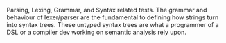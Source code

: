 Parsing, Lexing, Grammar, and Syntax related tests. The grammar and behaviour
of lexer/parser are the fundamental to defining how strings turn into syntax
trees. These untyped syntax trees are what a programmer of a DSL or a compiler
dev working on semantic analysis rely upon.